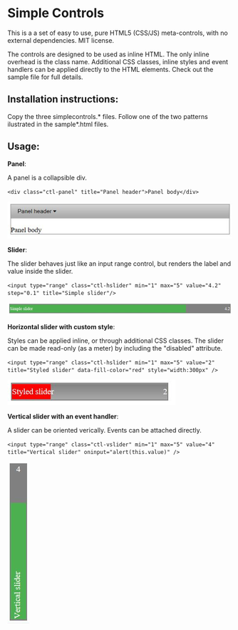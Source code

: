 # Simple Controls
This is a a set of easy to use, pure HTML5 (CSS/JS) meta-controls, with no external dependencies. MIT license.

The controls are designed to be used as inline HTML. The only inline overhead is the class name.
Additional CSS classes, inline styles and event handlers can be applied directly to the HTML elements.
Check out the sample file for full details.

## Installation instructions:

Copy the three simplecontrols.* files. Follow one of the two patterns ilustrated in the sample*.html files.

## Usage:

**Panel**:

A panel is a collapsible div.

`<div class="ctl-panel" title="Panel header">Panel body</div>`

![Panel example](/sample_images/panel.JPG?raw=true "Panel example")

**Slider**:

The slider behaves just like an input range control, but renders the label and value inside the slider. 

`<input type="range" class="ctl-hslider" min="1" max="5" value="4.2" step="0.1" title="Simple slider"/>`

![Example of horizontal slider](sample_images/hslider.JPG?raw=true "Example of horizontal slider")

**Horizontal slider with custom style**:

Styles can be applied inline, or through additional CSS classes. The slider can be made read-only (as a meter) by including the "disabled" attribute.

`<input type="range" class="ctl-hslider" min="1" max="5" value="2" title="Styled slider" data-fill-color="red" style="width:300px" />`

![Example of orizontal slider with style](/sample_images/hsliderstyle.JPG?raw=true "Example of horizontal slider with style")

**Vertical slider with an event handler**:

A slider can be oriented verically. Events can be attached directly.

`<input type="range" class="ctl-vslider" min="1" max="5" value="4" title="Vertical slider" oninput="alert(this.value)" />`

![Example of vertical slider with event handler](/sample_images/vslider.JPG?raw=true "Example of vertical slider with event handler")


